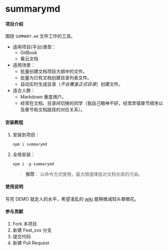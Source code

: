 # summarymd

#### 项目介绍

围绕 `SUMMARY.md` 文件工作的工具。

* 适用项目(平台)类型：
    - GitBook
    - 看云文档
* 适用场景：
    - 批量创建文档项目大纲中的文件。
    - 批量为已有文档创建目录列表文件。
    - 自动实时生成目录（*不会覆盖正式目录*）创建文件。
* 适合人群：
    - Markdown 重度用户。
    - 经常在文档、目录间切换的同学（我自己眼神不好，经常弄错章节顺序以及章节和文档路径的对应关系）。

#### 安装教程

1. 安装到项目：
   
   ```
   npm i summarymd
   ```

2. 全局安装：

    ```
    npm i -g summarymd
    ```
    > **推荐**： 以命令方式使用，最大限度降低对文档仓库的污染。

#### 使用说明

写完 DEMO 就走人的水平，希望凌乱的 [wiki](./wiki) 能稍微减轻头晕眼花。

#### 参与贡献

1. Fork 本项目
2. 新建 Feat_xxx 分支
3. 提交代码
4. 新建 Pull Request